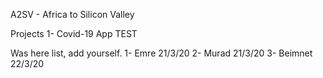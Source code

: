 A2SV - Africa to Silicon Valley

Projects
1- Covid-19 App TEST

Was here list, add yourself.
1- Emre 21/3/20
2- Murad 21/3/20
3- Beimnet 22/3/20
